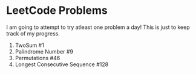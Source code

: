 # LeetCode Problems

I am going to attempt to try atleast one problem a day!
This is just to keep track of my progress.

1. TwoSum #1
2. Palindrome Number #9
3. Permutations #46
4. Longest Consecutive Sequence #128
